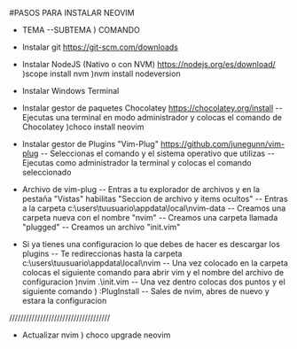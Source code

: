 #PASOS PARA INSTALAR NEOVIM

- TEMA
--SUBTEMA
) COMANDO


- Instalar git
https://git-scm.com/downloads

- Instalar NodeJS (Nativo o con NVM)
https://nodejs.org/es/download/
)scope install nvm
)nvm install nodeversion

- Instalar Windows Terminal

- Instalar gestor de paquetes Chocolatey
https://chocolatey.org/install
-- Ejecutas una terminal en modo administrador y colocas el comando de Chocolatey
)choco install neovim

- Instalar gestor de Plugins "Vim-Plug"
https://github.com/junegunn/vim-plug
-- Seleccionas el comando y el sistema operativo que utilizas
-- Ejecutas como administrador la terminal y colocas el comando seleccionado

- Archivo de vim-plug
-- Entras a tu explorador de archivos y en la pestaña "Vistas" habilitas "Seccion de archivo y items ocultos"
-- Entras a la carpeta c:\users\tuusuario\appdata\local\nvim-data
-- Creamos una carpeta nueva con el nombre "nvim"
-- Creamos una carpeta llamada "plugged"
-- Creamos un archivo "init.vim"

- Si ya tienes una configuracion lo que debes de hacer es descargar los plugins
-- Te redireccionas hasta la carpeta c:\users\tuusuario\appdata\local\nvim
-- Una vez colocado en la carpeta colocas el siguiente comando para abrir vim y el nombre del archivo de configuracion
)nvim .\init.vim
-- Una vez dentro colocas dos puntos y el siguiente comando
) :PlugInstall
-- Sales de nvim, abres de nuevo y estara la configuracion


////////////////////////////////////
- Actualizar nvim 
) choco upgrade neovim
